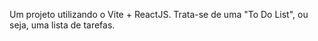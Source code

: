 Um projeto utilizando o Vite + ReactJS. Trata-se de uma "To Do List", ou seja, uma lista de tarefas.

